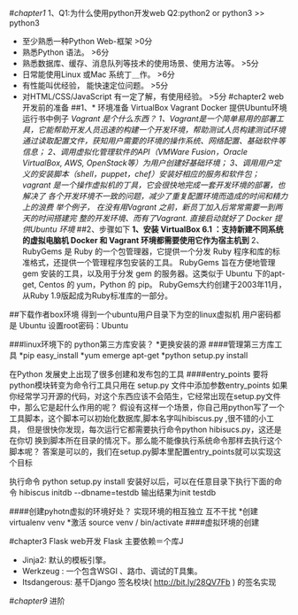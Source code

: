 #*chapter1*
1、Q1:为什么使用python开发web Q2:python2 or python3 >> python3
* 至少熟悉一种Python Web-框架                                       >0分
* 熟悉Python 语法。                                                >6分
* 熟悉数据库、缓存、消息队列等技术的使用场景、使用方法等。             >5分
* 日常能使用Linux 或Mac 系统丁＿作。                                >6分
* 有性能叫优经验， 能快速定位问题。                                  >5分
* 对HTML/CSS/JavaScript 有一定了解，有使用经验。                     >5分
#chapter2 web开发前的准备
##1、* 环境准备 VirtualBox  Vagrant Docker 提供Ubuntu环境 运行书中例子
*Vagrant    是个什么东西？
1、Vagrant是一个简单易用的部署工具，它能帮助开发人员迅速的构建一个开发环境，帮助测试人员构建测试环境
通过读取配置文件，获知用户需要的环境的操作系统、网络配置、基础软件等信息；
2、调用虚拟化管理软件的API（VMWare Fusion，Oracle VirtualBox, AWS, OpenStack等）为用户创建好基础环境；
3、调用用户定义的安装脚本（shell，puppet，chef）安装好相应的服务和软件包；
vagrant 是一个操作虚拟机的丁具，它会很快地完成一套开发环境的部署，也解决了
各个开发环境不一致的问题，减少了重复配置环境而造成的时间和精力上的浪费
举个例子， 在没有用Vagrant 之前，新员丁加入后常常需要一到两天的时间搭建完
整的开发环境、而有了Vagrant. 直接启动就好了
Docker
提供Ubuntu 环境*
##2、步骤如下
**1、安装 VirtualBox 6.1 ：支持新建不同系统的虚拟电脑机
 Docker 和  Vagrant 环境都需要使用它作为宿主机到**
2、RubyGems 是 Ruby 的一个包管理器，它提供一个分发 Ruby 程序和库的标准格式，还提供一个管理程序包安装的工具。
RubyGems 旨在方便地管理 gem 安装的工具，以及用于分发 gem 的服务器。这类似于 Ubuntu 下的apt-get, Centos 的 yum，Python 的 pip。
RubyGems大约创建于2003年11月，从Ruby 1.9版起成为Ruby标准库的一部分。

##下载作者box环境
得到一个ubuntu用户目录下为空的linux虚拟机
用户密码都是 Ubuntu
设置root密码：Ubuntu

###linux环境下的 python第三方库安装？
*更换安装的源
####管理第三方库工具
*pip easy_install
*yum emerge apt-get
*python setup.py install

在Python 发展史上出现了很多创建和发布包的工具
####entry_points 
要将python模块转变为命令行工具只用在 setup.py 文件中添加参数entry_points
如果你经常学习开源的代码，对这个东西应该不会陌生，它经常出现在setup.py文件中，那么它是起什么作用的呢？
假设有这样一个场景，你自己用python写了一个工具脚本，这个脚本可以初始化数据库,脚本名字叫hibiscus.py ,很不错的小工具，
但是很快你发现，每次运行它都需要执行命令python hibisucs.py，这还是在你切
换到脚本所在目录的情况下。那么能不能像执行系统命令那样去执行这个脚本呢？
答案是可以的，我们在setup.py脚本里配置entry_points就可以实现这个目标

执行命令 python setup.py install
安装好以后，可以在任意目录下执行下面的命令
hibiscus initdb --dbname=testdb
输出结果为init testdb  

####创建pyhotn虚拟的环境好处？
实现环境的相互独立 互不干扰
*创建 virtualenv venv 
*激活 source venv / bin/activate
####虚拟环境的创建



#chapter3 Flask web开发
Flask 主要依赖＝个库J
* Jinja2: 默认的模板引擎。
* Werkzeug : 一个包含WSGI 、路巾、调试的T具集。
* Itsdangerous: 基千Django 签名校块( http://bit.ly/28QV7Fb ) 的签名实现



#*chapter9* 进阶 
